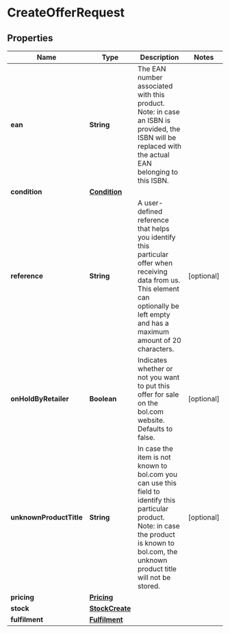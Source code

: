 # CreateOfferRequest

## Properties

 Name                    | Type                              | Description                                                                                                                                                                                       | Notes      
-------------------------|-----------------------------------|---------------------------------------------------------------------------------------------------------------------------------------------------------------------------------------------------|------------
 **ean**                 | **String**                        | The EAN number associated with this product. Note: in case an ISBN is provided, the ISBN will be replaced with the actual EAN belonging to this ISBN.                                             |
 **condition**           | [**Condition**](Condition.md)     |                                                                                                                                                                                                   |
 **reference**           | **String**                        | A user-defined reference that helps you identify this particular offer when receiving data from us. This element can optionally be left empty and has a maximum amount of 20 characters.          | [optional] 
 **onHoldByRetailer**    | **Boolean**                       | Indicates whether or not you want to put this offer for sale on the bol.com website. Defaults to false.                                                                                           | [optional] 
 **unknownProductTitle** | **String**                        | In case the item is not known to bol.com you can use this field to identify this particular product. Note: in case the product is known to bol.com, the unknown product title will not be stored. | [optional] 
 **pricing**             | [**Pricing**](Pricing.md)         |                                                                                                                                                                                                   |
 **stock**               | [**StockCreate**](StockCreate.md) |                                                                                                                                                                                                   |
 **fulfilment**          | [**Fulfilment**](Fulfilment.md)   |                                                                                                                                                                                                   | 



